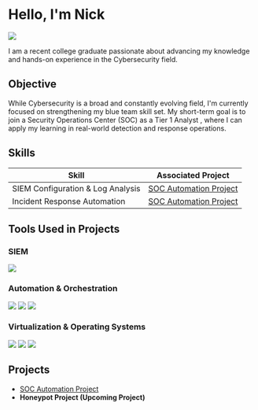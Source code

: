 # Hello, I'm Nick
<a href="https://linkedin.com/in/nick-huettl-b6abb6315"><img src="https://img.shields.io/badge/-LinkedIn-0072b1?&style=for-the-badge&logo=linkedin&logoColor=white" /></a>

I am a recent college graduate passionate about advancing my knowledge and hands-on experience in the Cybersecurity field.

## Objective

While Cybersecurity is a broad and constantly evolving field, I'm currently focused on strengthening my blue team skill set. My short-term goal is to join a Security Operations Center (SOC) as a Tier 1 Analyst , where I can apply my learning in real-world detection and response operations. 

## Skills

| Skill                                         | Associated Project         |
|-----------------------------------------------|----------------------------|
| SIEM Configuration & Log Analysis | <a href="https://github.com/Nick-Huettl/SOC-Automation-Project/tree/main">SOC Automation Project</a>|
| Incident Response Automation | <a href="https://github.com/Nick-Huettl/SOC-Automation-Project/tree/main">SOC Automation Project</a>|

## Tools Used in Projects

### SIEM
<div>
    <img src="https://img.shields.io/badge/-Splunk-000000?&style=for-the-badge&logo=Splunk&logoColor=white" />
</div>

### Automation & Orchestration
<div>
    <img src="https://img.shields.io/badge/-n8n-1a1a1a?&style=for-the-badge&logo=n8n&logoColor=orange" /> 
    <img src="https://img.shields.io/badge/-OpenAI-412991?&style=for-the-badge&logo=openai&logoColor=white" /> 
    <img src="https://img.shields.io/badge/-Slack-4A154B?&style=for-the-badge&logo=slack&logoColor=white" />
</div>

### Virtualization & Operating Systems

<div>
    <img src="https://img.shields.io/badge/-VMware%20Workstation-607078?&style=for-the-badge&logo=vmware&logoColor=white" /> 
    <img src="https://img.shields.io/badge/-Windows%2011-0078D6?&style=for-the-badge&logo=windows11&logoColor=white" /> 
    <img src="https://img.shields.io/badge/-Ubuntu-E95420?&style=for-the-badge&logo=ubuntu&logoColor=white" />
</div>

## Projects
- <a href="https://github.com/Nick-Huettl/SOC-Automation-Project/tree/main">SOC Automation Project</a>
- **Honeypot Project (Upcoming Project)**
